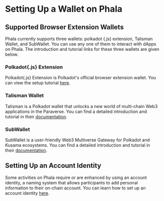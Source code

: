 # Setting Up a Wallet on Phala

## Supported Browser Extension Wallets

Phala currently supports three wallets: polkadot {.js} extension, Talisman Wallet, and SubWallet. You can use any one of them to interact with dApps on Phala. The introduction and tutorial links for these three wallets are given below.

### Polkadot{.js} Extension <a href="#polkadotjs-extension" id="polkadotjs-extension"></a>

Polkadot{.js} Extension is Polkadot's official browser extension wallet. You can view the setup tutorial [here](https://wiki.polkadot.network/docs/learn-account-generation#polkadotjs-browser-extension).

### Talisman Wallet <a href="#talisman-wallet" id="talisman-wallet"></a>

Talisman is a Polkadot wallet that unlocks a new world of multi-chain Web3 applications in the Paraverse. You can find a detailed introduction and tutorial in their [documentation](https://docs.talisman.xyz/talisman/).

### SubWallet <a href="#subwallet" id="subwallet"></a>

SubWallet is a user-friendly Web3 Multiverse Gateway for Polkadot and Kusama ecosystems. You can find a detailed introduction and tutorial in their [documentation](https://docs.subwallet.app/).

## Setting Up an Account Identity

Some activities on Phala require or are enhanced by using an account identity, a naming system that allows participants to add personal information to their on-chain account. You can learn how to set up an account identity [here](../../pha-token/governance/setup-account-identity.md).&#x20;

